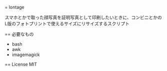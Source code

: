 = lontage

スマホとかで取った顔写真を証明写真として印刷したいときに、コンビニとかのL版のフォトプリントで使えるサイズにリサイズするスクリプト

== 必要なもの
- bash
- awk
- imagemagick

== License
MIT
